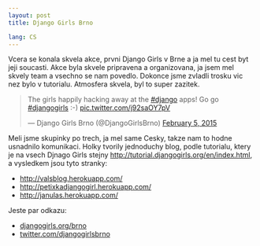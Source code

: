 ```yaml
---
layout: post
title: Django Girls Brno

lang: CS
---
```


Vcera se konala skvela akce, prvni Django Girls v Brne a ja mel tu cest byt jeji soucasti. Akce byla skvele pripravena a organizovana, ja jsem mel skvely team a vsechno se nam povedlo. Dokonce jsme zvladli trosku vic nez bylo v tutorialu. Atmosfera skvela, byl to super zazitek.


<blockquote class="twitter-tweet" lang="en"><p>The girls happily hacking away at the <a href="https://twitter.com/hashtag/django?src=hash">#django</a> apps! Go go <a href="https://twitter.com/hashtag/djangogirls?src=hash">#djangogirls</a> :-) <a href="http://t.co/j92saOY7pV">pic.twitter.com/j92saOY7pV</a></p>&mdash; Django Girls Brno (@DjangoGirlsBrno) <a href="https://twitter.com/DjangoGirlsBrno/status/563357196902477827">February 5, 2015</a></blockquote>
<script async src="//platform.twitter.com/widgets.js" charset="utf-8"></script>


Meli jsme skupinky po trech, ja mel same Cesky, takze nam to hodne usnadnilo komunikaci. Holky tvorily jednoduchy blog, podle tutorialu, ktery je na vsech Djnago Girls stejny <http://tutorial.djangogirls.org/en/index.html>, a vysledkem jsou tyto stranky:

* <http://valsblog.herokuapp.com/>
* <http://petixkadjangogirl.herokuapp.com/>
* <http://janulas.herokuapp.com/>


Jeste par odkazu:

* [djangogirls.org/brno](http://djangogirls.org/brno/)
* [twitter.com/djangogirlsbrno](http://twitter.com/djangogirlsbrno/)

